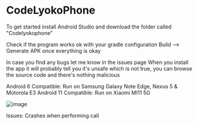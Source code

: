 # CodeLyokoPhone
To get started install Android Studio and download the folder called "Codelyokophone"

Check if the program works ok with your gradle configuration
Build --> Generate APK once everything is okay

In case you find any bugs let me know in the issues page
When you install the app it will probably tell you it's unsafe which is not true, you can browse the source code and there's nothing malicious

Android 6 Compatible:
Run on Samsung Galaxy Note Edge, Nexus 5 & Motorola E3
Android 11 Compatible:
Run on Xiaomi MI11 5G

![image](https://user-images.githubusercontent.com/49490716/168580287-936476f3-c655-46ec-9451-9e3fc811e0ba.png)

Issues:
Crashes when performing call
